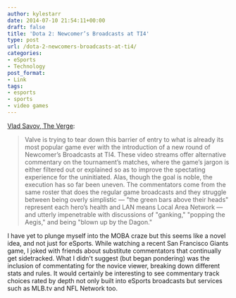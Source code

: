 ```yaml
---
author: kylestarr
date: 2014-07-10 21:54:11+00:00
draft: false
title: 'Dota 2: Newcomer’s Broadcasts at TI4'
type: post
url: /dota-2-newcomers-broadcasts-at-ti4/
categories:
- eSports
- Technology
post_format:
- Link
tags:
- esports
- sports
- video games
---
```


[Vlad Savov, The Verge](http://theverge.com/2014/7/10/5887087/valves-quest-to-take-esports-mainstream):


<blockquote>Valve is trying to tear down this barrier of entry to what is already its most popular game ever with the introduction of a new round of Newcomer’s Broadcasts at TI4. These video streams offer alternative commentary on the tournament’s matches, where the game’s jargon is either filtered out or explained so as to improve the spectating experience for the uninitiated. Alas, though the goal is noble, the execution has so far been uneven. The commentators come from the same roster that does the regular game broadcasts and they struggle between being overly simplistic — "the green bars above their heads" represent each hero’s health and LAN means Local Area Network — and utterly impenetrable with discussions of "ganking," "popping the Aegis," and being "blown up by the Dagon."</blockquote>



I have yet to plunge myself into the MOBA craze but this seems like a novel idea, and not just for eSports.
While watching a recent San Francisco Giants game, I joked with friends about substitute commentators that continually get sidetracked. What I didn't suggest (but began pondering) was the inclusion of commentating for the novice viewer, breaking down different stats and rules. It would certainly be interesting to see commentary track choices rated by depth not only built into eSports broadcasts but services such as MLB.tv and NFL Network too.
